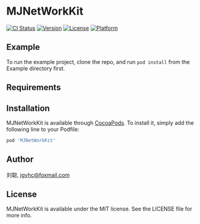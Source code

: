 # MJNetWorkKit

[![CI Status](https://img.shields.io/travis/刘聪/MJNetWorkKit.svg?style=flat)](https://travis-ci.org/刘聪/MJNetWorkKit)
[![Version](https://img.shields.io/cocoapods/v/MJNetWorkKit.svg?style=flat)](https://cocoapods.org/pods/MJNetWorkKit)
[![License](https://img.shields.io/cocoapods/l/MJNetWorkKit.svg?style=flat)](https://cocoapods.org/pods/MJNetWorkKit)
[![Platform](https://img.shields.io/cocoapods/p/MJNetWorkKit.svg?style=flat)](https://cocoapods.org/pods/MJNetWorkKit)

## Example

To run the example project, clone the repo, and run `pod install` from the Example directory first.

## Requirements

## Installation

MJNetWorkKit is available through [CocoaPods](https://cocoapods.org). To install
it, simply add the following line to your Podfile:

```ruby
pod 'MJNetWorkKit'
```

## Author

刘聪, jgyhc@foxmail.com

## License

MJNetWorkKit is available under the MIT license. See the LICENSE file for more info.
